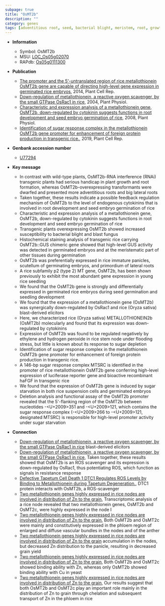 ```yaml
---
subpage: true
title: "OsMT2b"
description: ""
category: genes
tags: [adventitious root, seed, bacterial blight, meristem, root, growth, root development, panicle, seedling, dwarf, seed germination, blast, cytokinin, lateral root, blight, stem, ethylene, sugar, node]
---
```


* **Information**  
    + Symbol: OsMT2b  
    + MSU: [LOC_Os05g02070](http://rice.plantbiology.msu.edu/cgi-bin/ORF_infopage.cgi?orf=LOC_Os05g02070)  
    + RAPdb: [Os05g0111300](http://rapdb.dna.affrc.go.jp/viewer/gbrowse_details/irgsp1?name=Os05g0111300)  

* **Publication**  
    + [The promoter and the 5'-untranslated region of rice metallothionein OsMT2b gene are capable of directing high-level gene expression in germinated rice embryos](http://www.ncbi.nlm.nih.gov/pubmed?term=The+promoter+and+the+5'-untranslated+region+of+rice+metallothionein+OsMT2b+gene+are+capable+of+directing+high-level+gene+expression+in+germinated+rice+embryos%5BTitle%5D), 2014, Plant Cell Rep.
    + [Down-regulation of metallothionein, a reactive oxygen scavenger, by the small GTPase OsRac1 in rice](http://www.ncbi.nlm.nih.gov/pubmed?term=Down-regulation+of+metallothionein,+a+reactive+oxygen+scavenger,+by+the+small+GTPase+OsRac1+in+rice%5BTitle%5D), 2004, Plant Physiol.
    + [Characteristic and expression analysis of a metallothionein gene, OsMT2b, down-regulated by cytokinin suggests functions in root development and seed embryo germination of rice](http://www.ncbi.nlm.nih.gov/pubmed?term=Characteristic+and+expression+analysis+of+a+metallothionein+gene,+OsMT2b,+down-regulated+by+cytokinin+suggests+functions+in+root+development+and+seed+embryo+germination+of+rice%5BTitle%5D), 2008, Plant Physiol.
    + [Identification of sugar response complex in the metallothionein OsMT2b gene promoter for enhancement of foreign protein production in transgenic rice.](http://www.ncbi.nlm.nih.gov/pubmed?term=Identification+of+sugar+response+complex+in+the+metallothionein+OsMT2b+gene+promoter+for+enhancement+of+foreign+protein+production+in+transgenic+rice.%5BTitle%5D), 2019, Plant Cell Rep.

* **Genbank accession number**  
    + [U77294](http://www.ncbi.nlm.nih.gov/nuccore/U77294)

* **Key message**  
    + In contrast with wild-type plants, OsMT2b-RNA interference (RNAi) transgenic plants had serious handicap in plant growth and root formation, whereas OsMT2b-overexpressing transformants were dwarfed and presented more adventitious roots and big lateral roots
    + Taken together, these results indicate a possible feedback regulation mechanism of OsMT2b to the level of endogenous cytokinins that is involved in root development and seed embryo germination of rice
    + Characteristic and expression analysis of a metallothionein gene, OsMT2b, down-regulated by cytokinin suggests functions in root development and seed embryo germination of rice
    + Transgenic plants overexpressing OsMT2b showed increased susceptibility to bacterial blight and blast fungus
    + Histochemical staining analysis of transgenic rice carrying OsMT2b::GUS chimeric gene showed that high-level GUS activity was detected in germinated embryos and at the meristematic part of other tissues during germination
    + OsMT2b was preferentially expressed in rice immature panicles, scutellum of germinating embryos, and primordium of lateral roots
    + A rice subfamily p2 (type 2) MT gene, OsMT2b, has been shown previously to exhibit the most abundant gene expression in young rice seedling
    + We found that the OsMT2b gene is strongly and differentially expressed in germinated rice embryos during seed germination and seedling development
    + We found that the expression of a metallothionein gene (OsMT2b) was synergically down-regulated by OsRac1 and rice (Oryza sativa) blast-derived elicitors
    + Here, we characterized rice (Oryza sativa) METALLOTHIONEIN2b (OsMT2b) molecularly and found that its expression was down-regulated by cytokinins
    + Expression of OsMT2b was found to be regulated negatively by ethylene and hydrogen peroxide in rice stem node under flooding stress, but little is known about its response to sugar depletion
    + Identification of sugar response complex in the metallothionein OsMT2b gene promoter for enhancement of foreign protein production in transgenic rice.
    + A 146-bp sugar response complex MTSRC is identified in the promoter of rice metallothionein OsMT2b gene conferring high-level expression of luciferase reporter gene and bioactive recombinant haFGF in transgenic rice
    + We found that the expression of OsMT2b gene is induced by sugar starvation in both rice suspension cells and germinated embryos
    + Deletion analysis and functional assay of the OsMT2b promoter revealed that the 5'-flanking region of the OsMT2b between nucleotides -<U+2009>351 and -<U+2009>121, which contains the sugar response complex (-<U+2009>266 to -<U+2009>121, designated MTSRC) is responsible for high-level promoter activity under sugar starvation

* **Connection**  
    + [Down-regulation of metallothionein, a reactive oxygen scavenger, by the small GTPase OsRac1 in rice](Oryza+sativa) blast-derived elicitors
    + [Down-regulation of metallothionein, a reactive oxygen scavenger, by the small GTPase OsRac1 in rice](http://www.ncbi.nlm.nih.gov/pubmed?term=Down-regulation+of+metallothionein,+a+reactive+oxygen+scavenger,+by+the+small+GTPase+OsRac1+in+rice%5BTitle%5D), Taken together, these results showed that OsMT2b is an ROS scavenger and its expression is down-regulated by OsRac1, thus potentiating ROS, which function as signals in resistance response
    + [Defective Tapetum Cell Death 1 DTC1 Regulates ROS Levels by Binding to Metallothionein during Tapetum Degeneration.](http://www.ncbi.nlm.nih.gov/pubmed?term=Defective+Tapetum+Cell+Death+1+DTC1+Regulates+ROS+Levels+by+Binding+to+Metallothionein+during+Tapetum+Degeneration.%5BTitle%5D), DTC1 protein interacts with OsMT2b, a ROS-scavenger
    + [Two metallothionein genes highly expressed in rice nodes are involved in distribution of Zn to the grain](http://www.ncbi.nlm.nih.gov/pubmed?term=Two+metallothionein+genes+highly+expressed+in+rice+nodes+are+involved+in+distribution+of+Zn+to+the+grain%5BTitle%5D),  Transcriptomic analysis of a rice node revealed that two metallothionein genes, OsMT2b and OsMT2c, were highly expressed in the node I
    + [Two metallothionein genes highly expressed in rice nodes are involved in distribution of Zn to the grain](http://www.ncbi.nlm.nih.gov/pubmed?term=Two+metallothionein+genes+highly+expressed+in+rice+nodes+are+involved+in+distribution+of+Zn+to+the+grain%5BTitle%5D),  Both OsMT2b and OsMT2c were mainly and constitutively expressed in the phloem region of enlarged and diffuse vascular bundles in the nodes and of the anther
    + [Two metallothionein genes highly expressed in rice nodes are involved in distribution of Zn to the grain](Zn) accumulation in the nodes, but decreased Zn distribution to the panicle, resulting in decreased grain yield
    + [Two metallothionein genes highly expressed in rice nodes are involved in distribution of Zn to the grain](http://www.ncbi.nlm.nih.gov/pubmed?term=Two+metallothionein+genes+highly+expressed+in+rice+nodes+are+involved+in+distribution+of+Zn+to+the+grain%5BTitle%5D),  Both OsMT2b and OsMT2c showed binding ability with Zn, whereas only OsMT2b showed binding ability with Cu in yeast
    + [Two metallothionein genes highly expressed in rice nodes are involved in distribution of Zn to the grain](http://www.ncbi.nlm.nih.gov/pubmed?term=Two+metallothionein+genes+highly+expressed+in+rice+nodes+are+involved+in+distribution+of+Zn+to+the+grain%5BTitle%5D),  Our results suggest that both OsMT2b and OsMT2c play an important role mainly in the distribution of Zn to grain through chelation and subsequent transport of Zn in the phloem in rice



